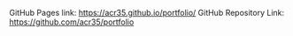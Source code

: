 GitHub Pages link: https://acr35.github.io/portfolio/
GitHub Repository Link: https://github.com/acr35/portfolio
